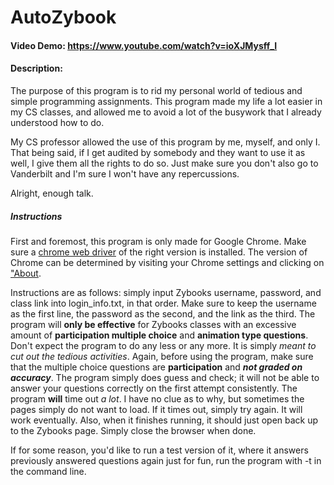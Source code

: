# AutoZybook
#### Video Demo:  <https://www.youtube.com/watch?v=ioXJMysff_I>
#### Description: 
The purpose of this program is to rid my personal world of tedious and simple programming assignments. This program made my life a lot easier in my CS classes, and allowed me to avoid a lot of the busywork that I already understood how to do.

My CS professor allowed the use of this program by me, myself, and only I. That being said, if I get audited by somebody and they want to use it as well, I give them all the rights to do so. Just make sure you don't also go to Vanderbilt and I'm sure I won't have any repercussions.

Alright, enough talk.

##### Instructions
First and foremost, this program is only made for Google Chrome. Make sure a [chrome web driver](https://chromedriver.chromium.org/downloads) of the right version is installed. The version of Chrome can be determined by visiting your Chrome settings and clicking on ["About](chrome://settings/help).

Instructions are as follows: simply input Zybooks username, password, and class link into login_info.txt, in that order. Make sure to keep the username as the first line, the password as the second, and the link as the third.
The program will **only be effective** for Zybooks classes with an excessive amount of **participation multiple choice** and **animation type questions**. Don't expect the program to do any less or any more. It is simply _meant to cut out the tedious activities_. Again, before using the program, make sure that the multiple choice questions are **participation** and **_not graded on accuracy_**. The program simply does guess and check; it will not be able to answer your questions correctly on the first attempt consistently.
The program **will** time out _a lot_. I have no clue as to why, but sometimes the pages simply do not want to load. If it times out, simply try again. It will work eventually. Also, when it finishes running, it should just open back up to the Zybooks page. Simply close the browser when done. 

If for some reason, you'd like to run a test version of it, where it answers previously answered questions again just for fun, run the program with -t in the command line. 